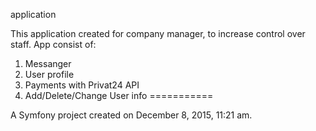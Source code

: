 application

This application created for company manager, to increase control over staff.
App consist of:
1. Messanger
2. User profile
3. Payments with Privat24 API
4. Add/Delete/Change User info 
===========

A Symfony project created on December 8, 2015, 11:21 am.
